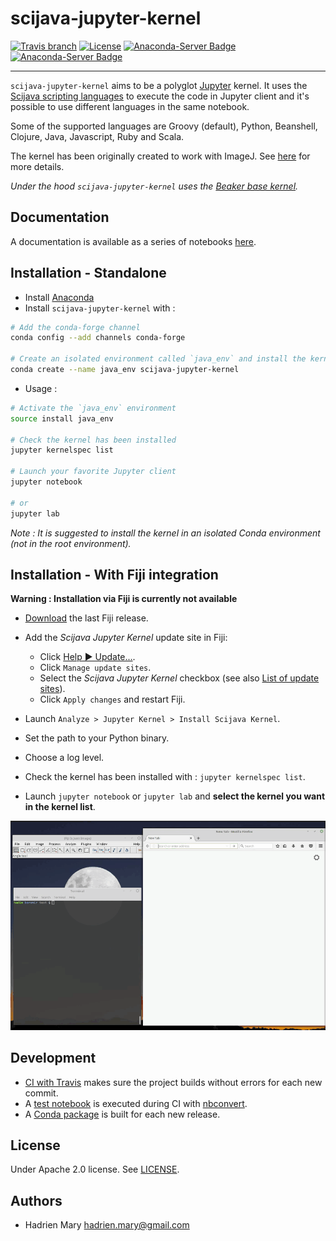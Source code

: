 # scijava-jupyter-kernel
[![Travis branch](https://img.shields.io/travis/scijava/scijava-jupyter-kernel/master.svg?style=flat-square)](https://travis-ci.org/scijava/scijava-jupyter-kernel)
[![License](https://img.shields.io/github/license/scijava/scijava-jupyter-kernel.svg?style=flat-square)](https://github.com/scijava/scijava-jupyter-kernel/blob/master/LICENSE)
[![Anaconda-Server Badge](https://anaconda.org/conda-forge/scijava-jupyter-kernel/badges/version.svg)](https://anaconda.org/conda-forge/scijava-jupyter-kernel)
[![Anaconda-Server Badge](https://anaconda.org/conda-forge/scijava-jupyter-kernel/badges/downloads.svg)](https://anaconda.org/conda-forge/scijava-jupyter-kernel)

---

`scijava-jupyter-kernel` aims to be a polyglot [Jupyter](http://jupyter.org/) kernel. It uses the [Scijava scripting languages](https://imagej.net/Scripting#Supported_languages) to execute the code in Jupyter client and it's possible to use different languages in the same notebook.

Some of the supported languages are Groovy (default), Python, Beanshell, Clojure, Java, Javascript, Ruby and Scala.

The kernel has been originally created to work with ImageJ. See [here](https://imagej.net/Scijava_Jupyter_Kernel) for more details.

*Under the hood `scijava-jupyter-kernel` uses the [Beaker base kernel](https://github.com/twosigma/beakerx/tree/master/kernel/base).*

## Documentation

A documentation is available as a series of notebooks [here](./notebooks/Welcome.ipynb).

## Installation - Standalone

- Install [Anaconda](https://www.continuum.io/downloads)
- Install `scijava-jupyter-kernel` with :

```bash
# Add the conda-forge channel
conda config --add channels conda-forge

# Create an isolated environment called `java_env` and install the kernel
conda create --name java_env scijava-jupyter-kernel
```

- Usage :

```bash
# Activate the `java_env` environment
source install java_env

# Check the kernel has been installed
jupyter kernelspec list

# Launch your favorite Jupyter client
jupyter notebook

# or
jupyter lab
```

*Note : It is suggested to install the kernel in an isolated Conda environment (not in the root environment).*

## Installation - With Fiji integration

**Warning : Installation via Fiji is currently not available**

- [Download](https://imagej.net/Fiji/Downloads) the last Fiji release.
- Add the *Scijava Jupyter Kernel* update site in Fiji:
    - Click [Help ▶ Update...](https://imagej.net/Update_Sites).
    - Click `Manage update sites`.
    - Select the *Scijava Jupyter Kernel* checkbox (see also [List of update sites](https://imagej.net/List_of_update_sites)).
    - Click `Apply changes` and restart Fiji.

- Launch `Analyze > Jupyter Kernel > Install Scijava Kernel`.
- Set the path to your Python binary.
- Choose a log level.

- Check the kernel has been installed with : `jupyter kernelspec list`.
- Launch `jupyter notebook` or `jupyter lab` and **select the kernel you want in the kernel list**.

![Scijava Jupyter Kernel Installation](teaser.gif)

## Development

- [CI with Travis](https://travis-ci.org/scijava/scijava-jupyter-kernel) makes sure the project builds without errors for each new commit.
- A [test notebook](./notebooks/Test.ipynb) is executed during CI with [nbconvert](http://nbconvert.readthedocs.io/en/latest/execute_api.html).
- A [Conda package](https://github.com/conda-forge/scijava-jupyter-kernel-feedstock) is built for each new release.

## License

Under Apache 2.0 license. See [LICENSE](LICENSE).

## Authors

- Hadrien Mary <hadrien.mary@gmail.com>
